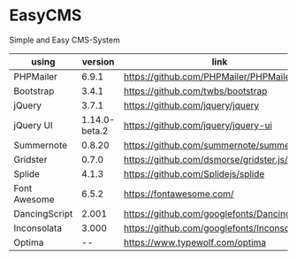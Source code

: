 # EasyCMS
Simple and Easy CMS-System

| using | version | link |
| --- | --- | --- |
| PHPMailer | 6.9.1 | https://github.com/PHPMailer/PHPMailer |
| Bootstrap | 3.4.1 | https://github.com/twbs/bootstrap |
| jQuery | 3.7.1 | https://github.com/jquery/jquery |
| jQuery UI | 1.14.0-beta.2 | https://github.com/jquery/jquery-ui |
| Summernote | 0.8.20 | https://github.com/summernote/summernote/ |
| Gridster | 0.7.0 | https://github.com/dsmorse/gridster.js/ |
| Splide | 4.1.3 | https://github.com/Splidejs/splide |
| Font Awesome | 6.5.2 | https://fontawesome.com/ |
| DancingScript | 2.001 | https://github.com/googlefonts/DancingScript |
| Inconsolata | 3.000 | https://github.com/googlefonts/Inconsolata |
| Optima | -- | https://www.typewolf.com/optima |
